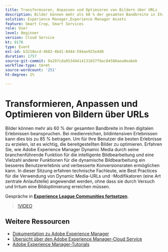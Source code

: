 ```yaml
---
title: Transformieren, Anpassen und Optimieren von Bildern über URLs
description: Bilder können mehr als 60 % der gesamten Bandbreite in Ihren digitalen Erlebnissen beanspruchen. Bei medienreichen, bildintensiven Erlebnissen kann dies bis zu 85 % betragen. Um für Ihre Benutzer die besten Erlebnisse zu erzielen, ist es wichtig, die bereitgestellten Bilder zu optimieren. Erfahren Sie, wie Adobe Experience Manager Dynamic Media durch seine branchenführende Funktion für die intelligente Bildbearbeitung und eine Vielzahl anderer Funktionen für die dynamische Bildbearbeitung ein besseres Benutzererlebnis und verbesserte Konversionsraten ermöglichen kann. In dieser Sitzung erfahren technische Fachleute, wie Best Practices für die Verwendung von Dynamic Media-URLs und -Modifikatoren (eine Art zentrale Anlaufstelle) angewendet werden, ohne dass sie durch Versuch und Irrtum eine Bildoptimierung erreichen müssen.
solution: Experience Manager,Experience Manager Assets
feature: Smart Crop, Smart Services
role: User
level: Beginner
version: Cloud Service
kt: 9176
type: Event
exl-id: b3218ecd-4682-4bd1-8444-594ae925e4d8
duration: 1757
source-git-commit: 9a297cda953d4414131657f9ac84580aea0eabeb
workflow-type: tm+mt
source-wordcount: '251'
ht-degree: 2%

---
```


# Transformieren, Anpassen und Optimieren von Bildern über URLs

Bilder können mehr als 60 % der gesamten Bandbreite in Ihren digitalen Erlebnissen beanspruchen. Bei medienreichen, bildintensiven Erlebnissen kann dies bis zu 85 % betragen. Um für Ihre Benutzer die besten Erlebnisse zu erzielen, ist es wichtig, die bereitgestellten Bilder zu optimieren. Erfahren Sie, wie Adobe Experience Manager Dynamic Media durch seine branchenführende Funktion für die intelligente Bildbearbeitung und eine Vielzahl anderer Funktionen für die dynamische Bildbearbeitung ein besseres Benutzererlebnis und verbesserte Konversionsraten ermöglichen kann. In dieser Sitzung erfahren technische Fachleute, wie Best Practices für die Verwendung von Dynamic Media-URLs und -Modifikatoren (eine Art zentrale Anlaufstelle) angewendet werden, ohne dass sie durch Versuch und Irrtum eine Bildoptimierung erreichen müssen.

Gespräche in **[Experience League Communities fortsetzen](https://adobe.ly/3F58miP)**.

>[!VIDEO](https://video.tv.adobe.com/v/337847/?quality=12&learn=on&hidetitle=true)

## Weitere Ressourcen

- [Dokumentation zu Adobe Experience Manager](https://experienceleague.adobe.com/docs/experience-manager-cloud-service.html)
- [Übersicht über den Adobe Experience Manager-Cloud Service ](https://experienceleague.adobe.com/docs/experience-manager-cloud-service/overview/home.html)
- [Adobe Experience Manager-Tutorials](https://experienceleague.adobe.com/docs/experience-manager-tutorials.html)
